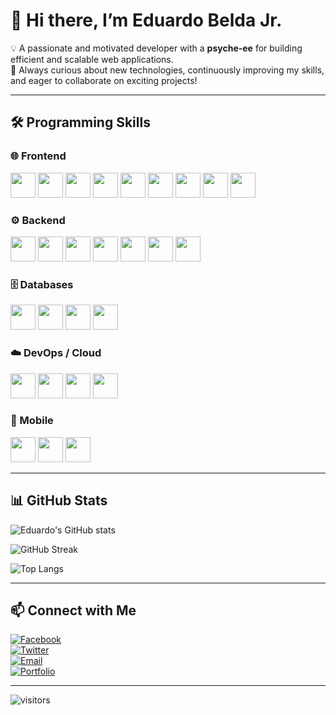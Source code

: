 # 👋 Hi there, I’m Eduardo Belda Jr.

💡 A passionate and motivated developer with a **psyche-ee** for building efficient and scalable web applications.  
🚀 Always curious about new technologies, continuously improving my skills, and eager to collaborate on exciting projects!

---

## 🛠 Programming Skills

### 🌐 Frontend
<img src="https://cdn.jsdelivr.net/gh/devicons/devicon/icons/html5/html5-original.svg" width="40"/> 
<img src="https://cdn.jsdelivr.net/gh/devicons/devicon/icons/css3/css3-original.svg" width="40"/> 
<img src="https://cdn.jsdelivr.net/gh/devicons/devicon/icons/javascript/javascript-original.svg" width="40"/> 
<img src="https://cdn.jsdelivr.net/gh/devicons/devicon/icons/typescript/typescript-original.svg" width="40"/> 
<img src="https://cdn.jsdelivr.net/gh/devicons/devicon/icons/react/react-original.svg" width="40"/> 
<img src="https://cdn.jsdelivr.net/gh/devicons/devicon/icons/vuejs/vuejs-original.svg" width="40"/> 
<img src="https://cdn.jsdelivr.net/gh/devicons/devicon/icons/angularjs/angularjs-original.svg" width="40"/> 
<img src="https://cdn.jsdelivr.net/gh/devicons/devicon/icons/nextjs/nextjs-original.svg" width="40"/> 
<img src="https://cdn.jsdelivr.net/gh/devicons/devicon/icons/bootstrap/bootstrap-original.svg" width="40"/> 

### ⚙️ Backend
<img src="https://cdn.jsdelivr.net/gh/devicons/devicon/icons/nodejs/nodejs-original.svg" width="40"/> 
<img src="https://cdn.jsdelivr.net/gh/devicons/devicon/icons/express/express-original.svg" width="40"/> 
<img src="https://cdn.jsdelivr.net/gh/devicons/devicon/icons/python/python-original.svg" width="40"/> 
<img src="https://cdn.jsdelivr.net/gh/devicons/devicon/icons/django/django-plain.svg" width="40"/> 
<img src="https://cdn.jsdelivr.net/gh/devicons/devicon/icons/php/php-original.svg" width="40"/> 
<img src="https://cdn.jsdelivr.net/gh/devicons/devicon/icons/laravel/laravel-plain.svg" width="40"/> 
<img src="https://cdn.jsdelivr.net/gh/devicons/devicon/icons/java/java-original.svg" width="40"/> 

### 🗄 Databases
<img src="https://cdn.jsdelivr.net/gh/devicons/devicon/icons/mysql/mysql-original.svg" width="40"/> 
<img src="https://cdn.jsdelivr.net/gh/devicons/devicon/icons/mongodb/mongodb-original.svg" width="40"/> 
<img src="https://cdn.jsdelivr.net/gh/devicons/devicon/icons/postgresql/postgresql-original.svg" width="40"/> 
<img src="https://cdn.jsdelivr.net/gh/devicons/devicon/icons/firebase/firebase-plain.svg" width="40"/> 

### ☁️ DevOps / Cloud
<img src="https://cdn.jsdelivr.net/gh/devicons/devicon/icons/docker/docker-original.svg" width="40"/> 
<img src="https://cdn.jsdelivr.net/gh/devicons/devicon/icons/kubernetes/kubernetes-plain.svg" width="40"/> 
<img src="https://cdn.jsdelivr.net/gh/devicons/devicon/icons/amazonwebservices/amazonwebservices-original.svg" width="40"/> 
<img src="https://cdn.jsdelivr.net/gh/devicons/devicon/icons/heroku/heroku-original.svg" width="40"/> 

### 📱 Mobile
<img src="https://cdn.jsdelivr.net/gh/devicons/devicon/icons/flutter/flutter-original.svg" width="40"/> 
<img src="https://cdn.jsdelivr.net/gh/devicons/devicon/icons/swift/swift-original.svg" width="40"/> 
<img src="https://cdn.jsdelivr.net/gh/devicons/devicon/icons/kotlin/kotlin-original.svg" width="40"/> 

---

## 📊 GitHub Stats

![Eduardo's GitHub stats](https://github-readme-stats.vercel.app/api?username=YourGitHubUsername&show_icons=true&theme=radical)  

![GitHub Streak](https://github-readme-streak-stats.herokuapp.com/?user=YourGitHubUsername&theme=radical)  

![Top Langs](https://github-readme-stats.vercel.app/api/top-langs/?username=YourGitHubUsername&layout=compact&theme=radical)

---

## 📫 Connect with Me

[![Facebook](https://img.shields.io/badge/Facebook-1877F2?style=for-the-badge&logo=facebook&logoColor=white)](https://facebook.com/)  
[![Twitter](https://img.shields.io/badge/Twitter-1DA1F2?style=for-the-badge&logo=twitter&logoColor=white)](https://twitter.com/)  
[![Email](https://img.shields.io/badge/Email-D14836?style=for-the-badge&logo=gmail&logoColor=white)](mailto:your@email.com)  
[![Portfolio](https://img.shields.io/badge/Portfolio-000000?style=for-the-badge&logo=vercel&logoColor=white)](https://yourportfolio.com)  

---

![visitors](https://komarev.com/ghpvc/?username=YourGitHubUsername&color=blue)
